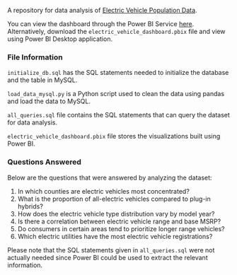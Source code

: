 A repository for data analysis of [Electric Vehicle Population Data](https://catalog.data.gov/dataset/electric-vehicle-population-data).

You can view the dashboard through the Power BI Service [here](https://app.powerbi.com/groups/me/reports/81c30448-737c-4960-b3ee-fbd022ee18df/b4101e3eca09526e34d6?experience=power-bi).<br>Alternatively, download the `electric_vehicle_dashboard.pbix` file and view using Power BI Desktop application.

### File Information

`initialize_db.sql` has the SQL statements needed to initialize the database and the table in MySQL.

`load_data_mysql.py` is a Python script used to clean the data using pandas and load the data to MySQL.

`all_queries.sql` file contains the SQL statements that can query the dataset for data analysis.

`electric_vehicle_dashboard.pbix` file stores the visualizations built using Power BI.

### Questions Answered

Below are the questions that were answered by analyzing the dataset:
1. In which counties are electric vehicles most concentrated?
2. What is the proportion of all-electric vehicles compared to plug-in hybrids?
3. How does the electric vehicle type distribution vary by model year?
4. Is there a correlation between electric vehicle range and base MSRP?
5. Do consumers in certain areas tend to prioritize longer range vehicles?
6. Which electric utilities have the most electric vehicle registrations?

Please note that the SQL statements given in `all_queries.sql` were not actually needed since Power BI could be used to extract the relevant information.
